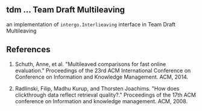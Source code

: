 ## tdm ... Team Draft Multileaving

an implementation of `intergo.Interlieaving` interface in Team Draft Multileaving

## References

1. Schuth, Anne, et al. "Multileaved comparisons for fast online evaluation." Proceedings of the 23rd ACM International Conference on Conference on Information and Knowledge Management. ACM, 2014.

2. Radlinski, Filip, Madhu Kurup, and Thorsten Joachims. "How does clickthrough data reflect retrieval quality?." Proceedings of the 17th ACM conference on Information and knowledge management. ACM, 2008.